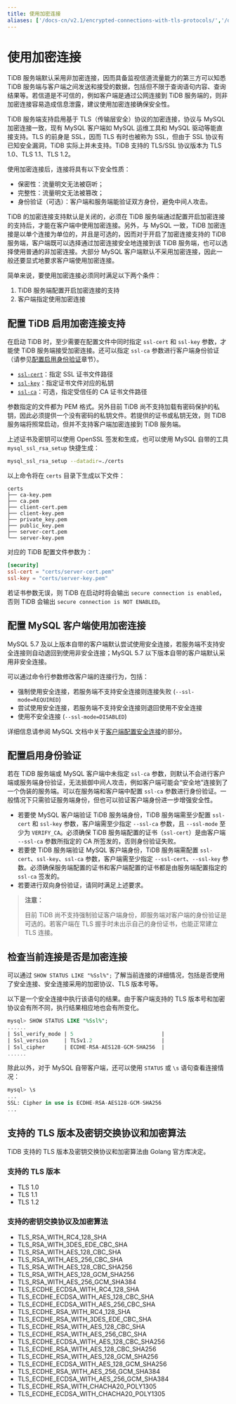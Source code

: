```yaml
---
title: 使用加密连接
aliases: ['/docs-cn/v2.1/encrypted-connections-with-tls-protocols/','/docs-cn/v2.1/how-to/secure/enable-tls-clients/']
---
```


# 使用加密连接

TiDB 服务端默认采用非加密连接，因而具备监视信道流量能力的第三方可以知悉 TiDB 服务端与客户端之间发送和接受的数据，包括但不限于查询语句内容、查询结果等。若信道是不可信的，例如客户端是通过公网连接到 TiDB 服务端的，则非加密连接容易造成信息泄露，建议使用加密连接确保安全性。

TiDB 服务端支持启用基于 TLS（传输层安全）协议的加密连接，协议与 MySQL 加密连接一致，现有 MySQL 客户端如 MySQL 运维工具和 MySQL 驱动等能直接支持。TLS 的前身是 SSL，因而 TLS 有时也被称为 SSL，但由于 SSL 协议有已知安全漏洞，TiDB 实际上并未支持。TiDB 支持的 TLS/SSL 协议版本为 TLS 1.0、TLS 1.1、TLS 1.2。

使用加密连接后，连接将具有以下安全性质：

- 保密性：流量明文无法被窃听；
- 完整性：流量明文无法被篡改；
- 身份验证（可选）：客户端和服务端能验证双方身份，避免中间人攻击。

TiDB 的加密连接支持默认是关闭的，必须在 TiDB 服务端通过配置开启加密连接的支持后，才能在客户端中使用加密连接。另外，与 MySQL 一致，TiDB 加密连接是以单个连接为单位的，并且是可选的，因而对于开启了加密连接支持的 TiDB 服务端，客户端既可以选择通过加密连接安全地连接到该 TiDB 服务端，也可以选择使用普通的非加密连接。大部分 MySQL 客户端默认不采用加密连接，因此一般还要显式地要求客户端使用加密连接。

简单来说，要使用加密连接必须同时满足以下两个条件：

1. TiDB 服务端配置开启加密连接的支持
2. 客户端指定使用加密连接

## 配置 TiDB 启用加密连接支持

在启动 TiDB 时，至少需要在配置文件中同时指定 `ssl-cert` 和 `ssl-key` 参数，才能使 TiDB 服务端接受加密连接。还可以指定 `ssl-ca` 参数进行客户端身份验证（请参见[配置启用身份验证](#配置启用身份验证)章节）。

- [`ssl-cert`](/tidb-configuration-file.md#ssl-cert)：指定 SSL 证书文件路径
- [`ssl-key`](/tidb-configuration-file.md#ssl-key)：指定证书文件对应的私钥
- [`ssl-ca`](/tidb-configuration-file.md#ssl-ca)：可选，指定受信任的 CA 证书文件路径

参数指定的文件都为 PEM 格式。另外目前 TiDB 尚不支持加载有密码保护的私钥，因此必须提供一个没有密码的私钥文件。若提供的证书或私钥无效，则 TiDB 服务端将照常启动，但并不支持客户端加密连接到 TiDB 服务端。

上述证书及密钥可以使用 OpenSSL 签发和生成，也可以使用 MySQL 自带的工具 `mysql_ssl_rsa_setup` 快捷生成：

```bash
mysql_ssl_rsa_setup --datadir=./certs
```

以上命令将在 `certs` 目录下生成以下文件：

```
certs
├── ca-key.pem
├── ca.pem
├── client-cert.pem
├── client-key.pem
├── private_key.pem
├── public_key.pem
├── server-cert.pem
└── server-key.pem
```

对应的 TiDB 配置文件参数为：

```toml
[security]
ssl-cert = "certs/server-cert.pem"
ssl-key = "certs/server-key.pem"
```

若证书参数无误，则 TiDB 在启动时将会输出 `secure connection is enabled`，否则 TiDB 会输出 `secure connection is NOT ENABLED`。

## 配置 MySQL 客户端使用加密连接

MySQL 5.7 及以上版本自带的客户端默认尝试使用安全连接，若服务端不支持安全连接则自动退回到使用非安全连接；MySQL 5.7 以下版本自带的客户端默认采用非安全连接。

可以通过命令行参数修改客户端的连接行为，包括：

- 强制使用安全连接，若服务端不支持安全连接则连接失败 (`--ssl-mode=REQUIRED`)
- 尝试使用安全连接，若服务端不支持安全连接则退回使用不安全连接
- 使用不安全连接 (`--ssl-mode=DISABLED`)

详细信息请参阅 MySQL 文档中关于[客户端配置安全连接](https://dev.mysql.com/doc/refman/5.7/en/using-encrypted-connections.html#using-encrypted-connections-client-side-configuration)的部分。

## 配置启用身份验证

若在 TiDB 服务端或 MySQL 客户端中未指定 `ssl-ca` 参数，则默认不会进行客户端或服务端身份验证，无法抵御中间人攻击，例如客户端可能会“安全地”连接到了一个伪装的服务端。可以在服务端和客户端中配置 `ssl-ca` 参数进行身份验证。一般情况下只需验证服务端身份，但也可以验证客户端身份进一步增强安全性。

- 若要使 MySQL 客户端验证 TiDB 服务端身份，TiDB 服务端需至少配置 `ssl-cert` 和 `ssl-key` 参数，客户端需至少指定 `--ssl-ca` 参数，且 `--ssl-mode` 至少为 `VERIFY_CA`。必须确保 TiDB 服务端配置的证书（`ssl-cert`）是由客户端 `--ssl-ca` 参数所指定的 CA 所签发的，否则身份验证失败。
- 若要使 TiDB 服务端验证 MySQL 客户端身份，TiDB 服务端需配置 `ssl-cert`、`ssl-key`、`ssl-ca` 参数，客户端需至少指定 `--ssl-cert`、`--ssl-key` 参数。必须确保服务端配置的证书和客户端配置的证书都是由服务端配置指定的 `ssl-ca` 签发的。
- 若要进行双向身份验证，请同时满足上述要求。

> **注意：**
>
> 目前 TiDB 尚不支持强制验证客户端身份，即服务端对客户端的身份验证是可选的。若客户端在 TLS 握手时未出示自己的身份证书，也能正常建立 TLS 连接。

## 检查当前连接是否是加密连接

可以通过 `SHOW STATUS LIKE "%Ssl%";` 了解当前连接的详细情况，包括是否使用了安全连接、安全连接采用的加密协议、TLS 版本号等。

以下是一个安全连接中执行该语句的结果。由于客户端支持的 TLS 版本号和加密协议会有所不同，执行结果相应地也会有所变化。

```sql
mysql> SHOW STATUS LIKE "%Ssl%";
......
| Ssl_verify_mode | 5                            |
| Ssl_version     | TLSv1.2                      |
| Ssl_cipher      | ECDHE-RSA-AES128-GCM-SHA256  |
......
```

除此以外，对于 MySQL 自带客户端，还可以使用 `STATUS` 或 `\s` 语句查看连接情况：

```sql
mysql> \s
...
SSL: Cipher in use is ECDHE-RSA-AES128-GCM-SHA256
...
```

## 支持的 TLS 版本及密钥交换协议和加密算法

TiDB 支持的 TLS 版本及密钥交换协议和加密算法由 Golang 官方库决定。

### 支持的 TLS 版本

- TLS 1.0
- TLS 1.1
- TLS 1.2

### 支持的密钥交换协议及加密算法

- TLS\_RSA\_WITH\_RC4\_128\_SHA
- TLS\_RSA\_WITH\_3DES\_EDE\_CBC\_SHA
- TLS\_RSA\_WITH\_AES\_128\_CBC\_SHA
- TLS\_RSA\_WITH\_AES\_256\_CBC\_SHA
- TLS\_RSA\_WITH\_AES\_128\_CBC\_SHA256
- TLS\_RSA\_WITH\_AES\_128\_GCM\_SHA256
- TLS\_RSA\_WITH\_AES\_256\_GCM\_SHA384
- TLS\_ECDHE\_ECDSA\_WITH\_RC4\_128\_SHA
- TLS\_ECDHE\_ECDSA\_WITH\_AES\_128\_CBC\_SHA
- TLS\_ECDHE\_ECDSA\_WITH\_AES\_256\_CBC\_SHA
- TLS\_ECDHE\_RSA\_WITH\_RC4\_128\_SHA
- TLS\_ECDHE\_RSA\_WITH\_3DES\_EDE\_CBC\_SHA
- TLS\_ECDHE\_RSA\_WITH\_AES\_128\_CBC\_SHA
- TLS\_ECDHE\_RSA\_WITH\_AES\_256\_CBC\_SHA
- TLS\_ECDHE\_ECDSA\_WITH\_AES\_128\_CBC\_SHA256
- TLS\_ECDHE\_RSA\_WITH\_AES\_128\_CBC\_SHA256
- TLS\_ECDHE\_RSA\_WITH\_AES\_128\_GCM\_SHA256
- TLS\_ECDHE\_ECDSA\_WITH\_AES\_128\_GCM\_SHA256
- TLS\_ECDHE\_RSA\_WITH\_AES\_256\_GCM\_SHA384
- TLS\_ECDHE\_ECDSA\_WITH\_AES\_256\_GCM\_SHA384
- TLS\_ECDHE\_RSA\_WITH\_CHACHA20\_POLY1305
- TLS\_ECDHE\_ECDSA\_WITH\_CHACHA20\_POLY1305
